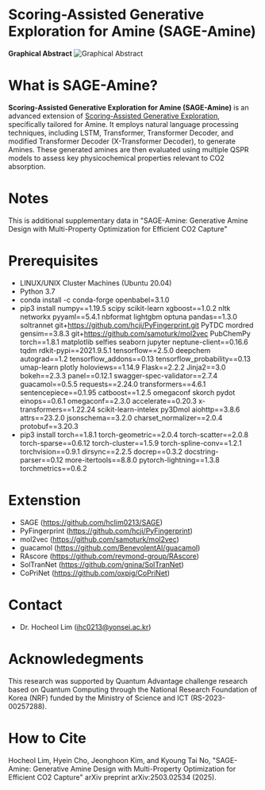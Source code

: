 # Scoring-Assisted Generative Exploration for Amine (SAGE-Amine)
**Graphical Abstract**
![Graphical Abstract](https://github.com/user-attachments/assets/b1d1bf83-ef0c-4144-af6e-cdb592cd2045)

# What is SAGE-Amine?
**Scoring-Assisted Generative Exploration for Amine (SAGE-Amine)** is an advanced extension of [Scoring-Assisted Generative Exploration](https://github.com/hclim0213/SAGE/tree/main), specifically tailored for Amine.
It employs natural language processing techniques, including LSTM, Transformer, Transformer Decoder, and modified Transformer Decoder (X-Transformer Decoder), to generate Amines. 
These generated amines are then evaluated using multiple QSPR models to assess key physicochemical properties relevant to CO2 absorption.

# Notes
This is additional supplementary data in "SAGE-Amine: Generative Amine Design with Multi-Property Optimization for Efficient CO2 Capture"

# Prerequisites
* LINUX/UNIX Cluster Machines (Ubuntu 20.04)
* Python 3.7
* conda install -c conda-forge openbabel=3.1.0
* pip3 install numpy==1.19.5 scipy scikit-learn xgboost==1.0.2 nltk networkx pyyaml==5.4.1 nbformat lightgbm optuna pandas==1.3.0 soltrannet git+https://github.com/hcji/PyFingerprint.git PyTDC mordred gensim==3.8.3 git+https://github.com/samoturk/mol2vec PubChemPy torch==1.8.1 matplotlib selfies seaborn jupyter neptune-client==0.16.6 tqdm rdkit-pypi==2021.9.5.1 tensorflow==2.5.0 deepchem autograd==1.2 tensorflow_addons==0.13 tensorflow_probability==0.13 umap-learn plotly holoviews==1.14.9 Flask==2.2.2 Jinja2==3.0 bokeh==2.3.3 panel==0.12.1 swagger-spec-validator==2.7.4 guacamol==0.5.5 requests==2.24.0 transformers==4.6.1 sentencepiece==0.1.95 catboost==1.2.5 omegaconf skorch pydot einops==0.6.1 omegaconf==2.3.0 accelerate==0.20.3 x-transformers==1.22.24 scikit-learn-intelex py3Dmol aiohttp==3.8.6 attrs==23.2.0 jsonschema==3.2.0 charset_normalizer==2.0.4 protobuf==3.20.3
* pip3 install torch==1.8.1 torch-geometric==2.0.4 torch-scatter==2.0.8 torch-sparse==0.6.12 torch-cluster==1.5.9 torch-spline-conv==1.2.1 torchvision==0.9.1 dirsync==2.2.5 docrep==0.3.2 docstring-parser==0.12 more-itertools==8.8.0 pytorch-lightning==1.3.8 torchmetrics==0.6.2

# Extenstion
* SAGE (https://github.com/hclim0213/SAGE)
* PyFingerprint (https://github.com/hcji/PyFingerprint)
* mol2vec (https://github.com/samoturk/mol2vec)
* guacamol (https://github.com/BenevolentAI/guacamol)
* RAscore (https://github.com/reymond-group/RAscore)
* SolTranNet (https://github.com/gnina/SolTranNet)
* CoPriNet (https://github.com/oxpig/CoPriNet)

# Contact
* Dr. Hocheol Lim (ihc0213@yonsei.ac.kr)

# Acknowledegments
This research was supported by Quantum Advantage challenge research based on 
Quantum Computing through the National Research Foundation of Korea (NRF) 
funded by the Ministry of Science and ICT (RS-2023-00257288).

# How to Cite
Hocheol Lim, Hyein Cho, Jeonghoon Kim, and Kyoung Tai No, "SAGE-Amine: Generative Amine Design with Multi-Property Optimization for Efficient CO2 Capture" arXiv preprint arXiv:2503.02534 (2025).
